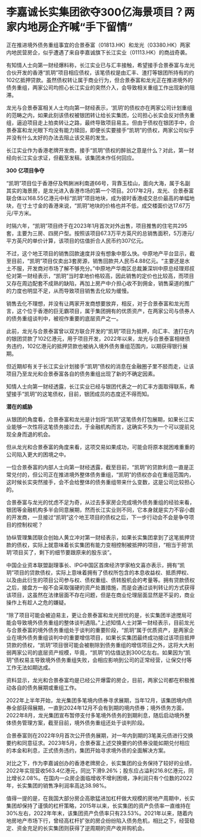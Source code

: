 

# 李嘉诚长实集团欲夺300亿海景项目？两家内地房企齐喊“手下留情”

正在推进境外债务重组事宜的合景泰富（01813.HK）和龙光（03380.HK）两家内地民营房企，似乎遭遇了来自李嘉诚旗下长江实业（01113.HK）的商战奇袭。

有知情人士向第一财经爆料称，长江实业已与汇丰接触，希望接手合景泰富与龙光合伙开发的香港“凯玥”项目相应债权，该笔债权是由汇丰、渣打等银团所持有的约102亿抵押贷款。虽然债权转让属于商业行为，但合景泰富和龙光正在推进境外的债务重组，两家公司均担心长江实业的突然介入，会导致相关重组工作出现新的阻滞。

龙光与合景泰富相关人士均向第一财经表示，‘凯玥’的债权亦在两家公司计划重组的范畴之内，如果此刻该债权被银团转让给长实集团，公司担心长实会反对债务重组，逼迫项目走上拍卖转让之路，最终导致项目易主。但由于债权在银团手中，合景泰富和龙光眼下均没有能力赎回，即便长实要接手“凯玥”的债权，两家公司似乎并没有什么太好的办法去阻止该交易的发生。

长江实业作为香港老牌开发商，接手“凯玥”债权的醉翁之意是什么？对此，第一财经向长江实业求证，但截至发稿，该集团未作任何回应。

**300** **亿项目争夺**

“凯玥”项目位于香港仔及鸭脷洲利南道66号，背靠玉桂山，面向大海，属于名副其实的海景房，是龙光进入香港市场的第一个项目。2017年2月，龙光、合景泰富联合体以168.55亿港元中标“凯玥”项目地块，成为彼时香港成交总价最高的单幅地块，在寸土寸金的香港来说，“凯玥”地块的价格也并不低，成交楼面价达17.67万元/平方米。

时隔六年，“凯玥”项目终于在2023年1月首次对外出售，项目推售的住宅共295套，主要为三房、四房户型。按照该项目67.3万平方英尺的总销售面积，5万港元/平方英尺的单价计算，该项目的估值折合人民币约307亿元。

不过，这个地王项目的销售回款速度并没有想象中那么快。中原地产平台显示，截至目前，“凯玥”项目仅卖出3套房源，销售回款共人民币4.88亿元。“主要还是水土不服，开发商对市场了解不够充分。”中原地产华南区总裁兼深圳中原总经理郑叔伦对第一财经表示，“凯玥”当时拿地价格较高，因此销售的定价也比较高，而项目又存在周边配套不成熟的缺陷，再加上房产中介担心收不到佣金，销售渠道的推广的力度也明显不足，从而导致项目销售去化较为缓慢。

销售去化不理想，并没有让两家开发商想要放弃，相反，对于合景泰富和龙光而言，这个位于香港的巨无霸项目，属于集团拥有的优质资产，在两家公司与债券人的债务重组谈判中，被视作重要的底层资产之一。

此前，龙光与合景泰富曾以双方联合开发的“凯玥”项目为抵押，向汇丰、渣打在内的银团贷款了102亿港元，用于项目开发，2022年以来，龙光与合景泰富相继债务违约，102亿港元的抵押贷款也被纳入境外债务重组范围内，以期获得银行展期。

但近期却有关于长江实业计划接手“凯玥”债权的消息在金融圈子里不胫而走，让该项目乃至龙光和合景泰富各自的债务重组出现了新的不确定因素。

知情人士向第一财经透露，长江实业已经与银团代表之一的汇丰方面取得联系，希望接手“凯玥”的这笔债权，目前，银团成员的态度还不得而知。

**潜在的威胁**

从银团的角度看，合景泰富和龙光是计划将“凯玥”这笔债务打包展期，如果长江实业能够一次性将这笔债务接过去，于金融机构而言，这确实不失为一个可以提前兑现全身而退的机会。

但从龙光和合景泰富的角度来看，这项交易如果成功，可能会将原本就困难重重的公司陷入更大的困境之中。

一位合景泰富的内部人士向第一财经透露，截至目前，“凯玥”的贷款利息一直是正常兑付的，但公司正在推进境外整体债务重组，“凯玥”的债权亦会在重组范围内，这时候长实突然接手，会不会给整体的债务重组带来什么变数，这是公司比较担心的。

合景泰富与龙光的忧虑不足为奇，从过去多家房企完成境外债务重组的经验来看，银团等金融机构多半会同意展期，然而长江实业则不同，它本身就是实力不容小觑的开发商，一旦接过“凯玥”这个地王项目的债权之后，下一步行动会不会是争夺项目的控制权呢？

协纵管理集团联合创始人黄立冲对第一财经表示，如果长实集团拿到了这笔抵押贷款的债权，实际上就意味着长实集团有能力变相控制被抵押的项目，“相当于把‘凯玥’项目买了，剩下的细节要跟原来的股东谈”。

中国企业资本联盟副理事长、IPG中国区首席经济学家柏文喜亦表示，拥有“凯玥”项目的贷款债权，实际上意味着拥有了债权所包含的本息收益权、抵质押权、以及由此衍生的项目公司参与权、债权重组、债转股机会的考量等。拥有贷款债权之后，接盘方一般不会采取强硬的资产处置措施，而是会通过谈判转让的方式获得该项目，这虽然在法律层面不存在问题，但是在商业伦理层面显然是不妥的，商业操作上有趁人之危的嫌疑。

“除了项目可能会被迫易主，更让合景泰富和龙光担忧的是，长实集团半途搅局可能会导致境外债务重组的整体谈判遇阻。”上述知情人士对第一财经表示，目前龙光与合景泰富的境外债务重组处于谈判的重要阶段，“凯玥”属于优质资产，是两家企业在境外债务重组谈判中的重要增信项目，如果长实集团最终成功接过该项目抵押贷款的债权，“凯玥”项目很可能会被剔除到债务重组的增信项目之外，这将大大削弱两家公司的底层资产规模，毕竟，“凯玥”的估值达到300亿左右。如果因为“凯玥”债权易主导致境外债务重组失败，会相应影响到公司的正常经营，让保交付等工作无法如期达成。

资料显示，龙光和合景泰富均是已经公开爆雷的房企，目前，两家公司都在积极推动各自的债务展期或重组工作。

2022年上半年开始，龙光集团多笔境内债券寻求展期，当年12月，该集团境内债券全部获得展期，一直到2024年12月不会有到期的境内债券；境外债务方面，2022年8月，龙光集团宣布暂停支付多笔境外债务的到期利息，随后启动境外整体债务管理方案，截至目前，境外债务重组还处于谈判阶段。

合景泰富则在2022年9月首次公开债务展期，对一年内到期的3笔美元债进行交换要约和同意征求。2023年5月，合景泰富上述交换要约的债券没能如期兑付相应的本金和利息，正式债务违约，集团开始寻求境外债的全面解决方案。

对比之下，作为李嘉诚创办的香港老牌房企，长实集团的业务保持了较好的业绩，2022年实现营收563.4亿港元，同比下滑9.26%；股东应占溢利216.8亿港元，同比增长2.08%。在国内一众房企面临增收不增利困境，净利润只有个位数的2022年，长实集团的销售净利润率高达38.98%。

值得一提的是，在我国大部分房企高歌猛进加杠杆做大规模的房地产周期中，长实集团却保持了谨慎的杠杆策略，2015年以来，长实集团的资产负债率一直维持在30%左右，2022年年末，该集团资产负债率只有23.53%。2021年以来，随着内地房地产市场下行，曾经高杠杆扩张的房企纷纷陷入债务危机，相比之下，经营稳定、资金充足的长实集团则获得了逆周期的资产收并购机会。


